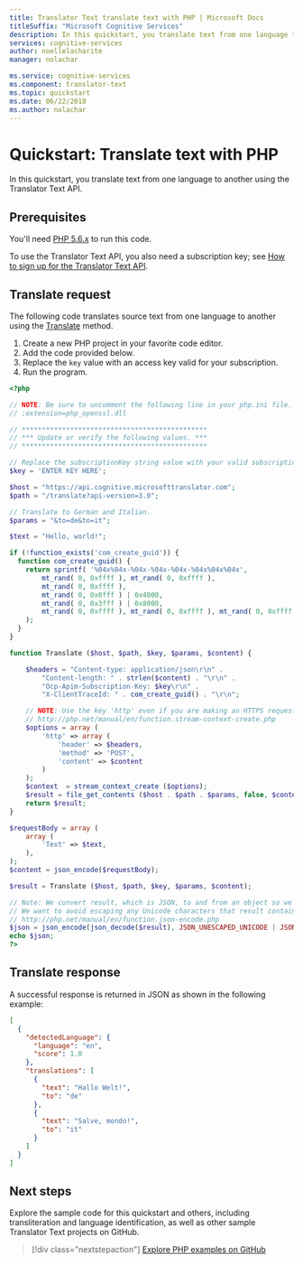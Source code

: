 ```yaml
---
title: Translator Text translate text with PHP | Microsoft Docs
titleSuffix: "Microsoft Cognitive Services"
description: In this quickstart, you translate text from one language to another using the Translator Text API with PHP in Cognitive Services.
services: cognitive-services
author: noellelacharite
manager: nolachar

ms.service: cognitive-services
ms.component: translator-text
ms.topic: quickstart
ms.date: 06/22/2018
ms.author: nolachar
---
```

# Quickstart: Translate text with PHP

In this quickstart, you translate text from one language to another using the Translator Text API.

## Prerequisites

You'll need [PHP 5.6.x](http://php.net/downloads.php) to run this code.

To use the Translator Text API, you also need a subscription key; see [How to sign up for the Translator Text API](translator-text-how-to-signup.md).

## Translate request

The following code translates source text from one language to another using the [Translate](./reference/v3-0-translate.md) method.

1. Create a new PHP project in your favorite code editor.
2. Add the code provided below.
3. Replace the `key` value with an access key valid for your subscription.
4. Run the program.

```php
<?php

// NOTE: Be sure to uncomment the following line in your php.ini file.
// ;extension=php_openssl.dll

// **********************************************
// *** Update or verify the following values. ***
// **********************************************

// Replace the subscriptionKey string value with your valid subscription key.
$key = 'ENTER KEY HERE';

$host = "https://api.cognitive.microsofttranslator.com";
$path = "/translate?api-version=3.0";

// Translate to German and Italian.
$params = "&to=de&to=it";

$text = "Hello, world!";

if (!function_exists('com_create_guid')) {
  function com_create_guid() {
    return sprintf( '%04x%04x-%04x-%04x-%04x-%04x%04x%04x',
        mt_rand( 0, 0xffff ), mt_rand( 0, 0xffff ),
        mt_rand( 0, 0xffff ),
        mt_rand( 0, 0x0fff ) | 0x4000,
        mt_rand( 0, 0x3fff ) | 0x8000,
        mt_rand( 0, 0xffff ), mt_rand( 0, 0xffff ), mt_rand( 0, 0xffff )
    );
  }
}

function Translate ($host, $path, $key, $params, $content) {

    $headers = "Content-type: application/json\r\n" .
        "Content-length: " . strlen($content) . "\r\n" .
        "Ocp-Apim-Subscription-Key: $key\r\n" .
        "X-ClientTraceId: " . com_create_guid() . "\r\n";

    // NOTE: Use the key 'http' even if you are making an HTTPS request. See:
    // http://php.net/manual/en/function.stream-context-create.php
    $options = array (
        'http' => array (
            'header' => $headers,
            'method' => 'POST',
            'content' => $content
        )
    );
    $context  = stream_context_create ($options);
    $result = file_get_contents ($host . $path . $params, false, $context);
    return $result;
}

$requestBody = array (
    array (
        'Text' => $text,
    ),
);
$content = json_encode($requestBody);

$result = Translate ($host, $path, $key, $params, $content);

// Note: We convert result, which is JSON, to and from an object so we can pretty-print it.
// We want to avoid escaping any Unicode characters that result contains. See:
// http://php.net/manual/en/function.json-encode.php
$json = json_encode(json_decode($result), JSON_UNESCAPED_UNICODE | JSON_PRETTY_PRINT);
echo $json;
?>
```

## Translate response

A successful response is returned in JSON as shown in the following example:

```json
[
  {
    "detectedLanguage": {
      "language": "en",
      "score": 1.0
    },
    "translations": [
      {
        "text": "Hallo Welt!",
        "to": "de"
      },
      {
        "text": "Salve, mondo!",
        "to": "it"
      }
    ]
  }
]
```

## Next steps

Explore the sample code for this quickstart and others, including transliteration and language identification, as well as other sample Translator Text projects on GitHub.

> [!div class="nextstepaction"]
> [Explore PHP examples on GitHub](https://aka.ms/TranslatorGitHub?type=&language=php)
